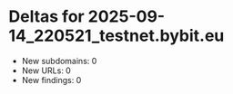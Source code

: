 # Deltas for 2025-09-14_220521_testnet.bybit.eu
- New subdomains: 0
- New URLs: 0
- New findings: 0
